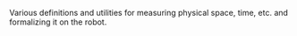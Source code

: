 Various definitions and utilities for measuring physical space, time, etc. and formalizing it on the robot.
